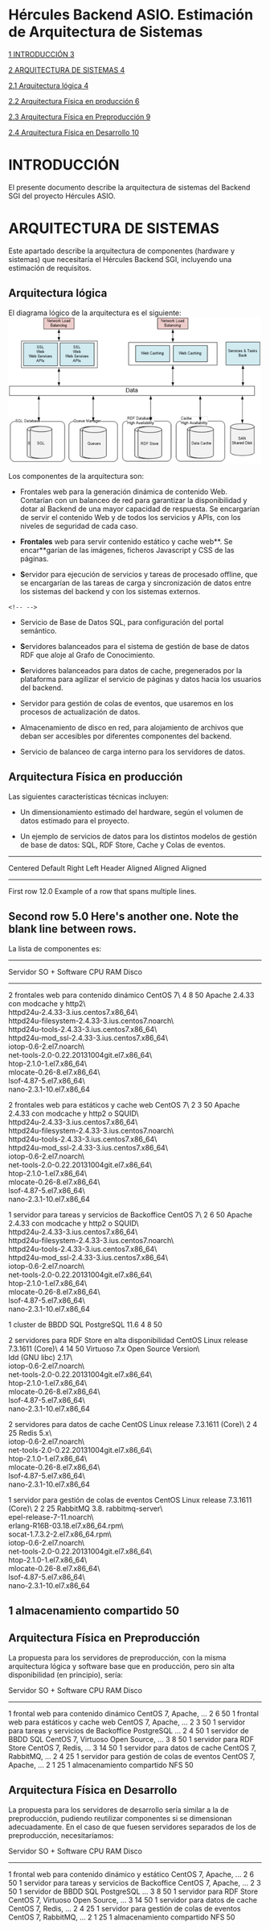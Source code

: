 
# Hércules Backend ASIO. Estimación de Arquitectura de Sistemas

[1 INTRODUCCIÓN 3](#introducción)

[2 ARQUITECTURA DE SISTEMAS 4](#arquitectura-de-sistemas)

[2.1 Arquitectura lógica 4](#arquitectura-lógica)

[2.2 Arquitectura Física en producción
6](#arquitectura-física-en-producción)

[2.3 Arquitectura Física en Preproducción
9](#arquitectura-física-en-preproducción)

[2.4 Arquitectura Física en Desarrollo
10](#arquitectura-física-en-desarrollo)

INTRODUCCIÓN
============

El presente documento describe la arquitectura de sistemas del Backend
SGI del proyecto Hércules ASIO.

ARQUITECTURA DE SISTEMAS
========================

Este apartado describe la arquitectura de componentes (hardware y
sistemas) que necesitaría el Hércules Backend SGI, incluyendo una
estimación de requisitos.

Arquitectura lógica
-------------------

El diagrama lógico de la arquitectura es el siguiente:
![](.//media/image1.png)

Los componentes de la arquitectura son:

-   Frontales web para la generación dinámica de contenido Web.
    Contarían con un balanceo de red para garantizar la disponibilidad y
    dotar al Backend de una mayor capacidad de respuesta. Se encargarían
    de servir el contenido Web y de todos los servicios y APIs, con los
    niveles de seguridad de cada caso.

-   **Frontales** web para servir contenido estático y cache web**. Se
    encar**garían de las imágenes, ficheros Javascript y CSS de las
    páginas.

-   **S**ervidor para ejecución de servicios y tareas de procesado
    offline, que se encargarían de las tareas de carga y sincronización
    de datos entre los sistemas del backend y con los sistemas externos.

```{=html}
<!-- -->
```
-   Servicio de Base de Datos SQL, para configuración del portal
    semántico.

-   **S**ervidores balanceados para el sistema de gestión de base de
    datos RDF que aloje al Grafo de Conocimiento.

-   **S**ervidores balanceados para datos de cache, pregenerados por la
    plataforma para agilizar el servicio de páginas y datos hacia los
    usuarios del backend.

-   Servidor para gestión de colas de eventos, que usaremos en los
    procesos de actualización de datos.

-   Almacenamiento de disco en red, para alojamiento de archivos que
    deban ser accesibles por diferentes componentes del backend.

-   Servicio de balanceo de carga interno para los servidores de datos.

Arquitectura Física en producción
---------------------------------

Las siguientes características técnicas incluyen:

-   Un dimensionamiento estimado del hardware, según el volumen de datos
    estimado para el proyecto.

-   Un ejemplo de servicios de datos para los distintos modelos de
    gestión de base de datos: SQL, RDF Store, Cache y Colas de eventos.


-------------------------------------------------------------
 Centered   Default           Right Left
  Header    Aligned         Aligned Aligned
----------- ------- --------------- -------------------------
   First    row                12.0 Example of a row that
                                    spans multiple lines.

  Second    row                 5.0 Here's another one. Note
                                    the blank line between
                                    rows.
-------------------------------------------------------------

La lista de componentes es:

  ---------------------------------------------------------------------------------------------------------------------------
  Servidor                                             SO + Software                                      CPU   RAM   Disco
  ---------------------------------------------------- -------------------------------------------------- ----- ----- -------
  2 frontales web para contenido dinámico              CentOS 7\                                          4     8     50
                                                       Apache 2.4.33 con modcache y http2\                            
                                                       httpd24u-2.4.33-3.ius.centos7.x86\_64\                         
                                                       httpd24u-filesystem-2.4.33-3.ius.centos7.noarch\               
                                                       httpd24u-tools-2.4.33-3.ius.centos7.x86\_64\                   
                                                       httpd24u-mod\_ssl-2.4.33-3.ius.centos7.x86\_64\                
                                                       iotop-0.6-2.el7.noarch\                                        
                                                       net-tools-2.0-0.22.20131004git.el7.x86\_64\                    
                                                       htop-2.1.0-1.el7.x86\_64\                                      
                                                       mlocate-0.26-8.el7.x86\_64\                                    
                                                       lsof-4.87-5.el7.x86\_64\                                       
                                                       nano-2.3.1-10.el7.x86\_64                                      

  2 frontales web para estáticos y cache web           CentOS 7\                                          2     3     50
                                                       Apache 2.4.33 con modcache y http2 o SQUID\                    
                                                       httpd24u-2.4.33-3.ius.centos7.x86\_64\                         
                                                       httpd24u-filesystem-2.4.33-3.ius.centos7.noarch\               
                                                       httpd24u-tools-2.4.33-3.ius.centos7.x86\_64\                   
                                                       httpd24u-mod\_ssl-2.4.33-3.ius.centos7.x86\_64\                
                                                       iotop-0.6-2.el7.noarch\                                        
                                                       net-tools-2.0-0.22.20131004git.el7.x86\_64\                    
                                                       htop-2.1.0-1.el7.x86\_64\                                      
                                                       mlocate-0.26-8.el7.x86\_64\                                    
                                                       lsof-4.87-5.el7.x86\_64\                                       
                                                       nano-2.3.1-10.el7.x86\_64                                      

  1 servidor para tareas y servicios de Backoffice     CentOS 7\                                          2     6     50
                                                       Apache 2.4.33 con modcache y http2 o SQUID\                    
                                                       httpd24u-2.4.33-3.ius.centos7.x86\_64\                         
                                                       httpd24u-filesystem-2.4.33-3.ius.centos7.noarch\               
                                                       httpd24u-tools-2.4.33-3.ius.centos7.x86\_64\                   
                                                       httpd24u-mod\_ssl-2.4.33-3.ius.centos7.x86\_64\                
                                                       iotop-0.6-2.el7.noarch\                                        
                                                       net-tools-2.0-0.22.20131004git.el7.x86\_64\                    
                                                       htop-2.1.0-1.el7.x86\_64\                                      
                                                       mlocate-0.26-8.el7.x86\_64\                                    
                                                       lsof-4.87-5.el7.x86\_64\                                       
                                                       nano-2.3.1-10.el7.x86\_64                                      

  1 cluster de BBDD SQL                                PostgreSQL 11.6                                    4     8     50

  2 servidores para RDF Store en alta disponibilidad   CentOS Linux release 7.3.1611 (Core)\              4     14    50
                                                       Virtuoso 7.x Open Source Version\                              
                                                       ldd (GNU libc) 2.17\                                           
                                                       iotop-0.6-2.el7.noarch\                                        
                                                       net-tools-2.0-0.22.20131004git.el7.x86\_64\                    
                                                       htop-2.1.0-1.el7.x86\_64\                                      
                                                       mlocate-0.26-8.el7.x86\_64\                                    
                                                       lsof-4.87-5.el7.x86\_64\                                       
                                                       nano-2.3.1-10.el7.x86\_64                                      

  2 servidores para datos de cache                     CentOS Linux release 7.3.1611 (Core)\              2     4     25
                                                       Redis 5.x\                                                     
                                                       iotop-0.6-2.el7.noarch\                                        
                                                       net-tools-2.0-0.22.20131004git.el7.x86\_64\                    
                                                       htop-2.1.0-1.el7.x86\_64\                                      
                                                       mlocate-0.26-8.el7.x86\_64\                                    
                                                       lsof-4.87-5.el7.x86\_64\                                       
                                                       nano-2.3.1-10.el7.x86\_64                                      

  1 servidor para gestión de colas de eventos          CentOS Linux release 7.3.1611 (Core)\              2     2     25
                                                       RabbitMQ 3.8. rabbitmq-server\                                 
                                                       epel-release-7-11.noarch\                                      
                                                       erlang-R16B-03.18.el7.x86\_64.rpm\                             
                                                       socat-1.7.3.2-2.el7.x86\_64.rpm\                               
                                                       iotop-0.6-2.el7.noarch\                                        
                                                       net-tools-2.0-0.22.20131004git.el7.x86\_64\                    
                                                       htop-2.1.0-1.el7.x86\_64\                                      
                                                       mlocate-0.26-8.el7.x86\_64\                                    
                                                       lsof-4.87-5.el7.x86\_64\                                       
                                                       nano-2.3.1-10.el7.x86\_64                                      

  1 almacenamiento compartido                                                                                         50
  ---------------------------------------------------------------------------------------------------------------------------

Arquitectura Física en Preproducción
------------------------------------

La propuesta para los servidores de preproducción, con la misma
arquitectura lógica y software base que en producción, pero sin alta
disponibilidad (en principio), sería:

  Servidor                                           SO + Software                         CPU   RAM   Disco
  -------------------------------------------------- ------------------------------------- ----- ----- -------
  1 frontal web para contenido dinámico              CentOS 7, Apache, ...                 2     6     50
  1 frontal web para estáticos y cache web           CentOS 7, Apache, ...                 2     3     50
  1 servidor para tareas y servicios de Backoffice   PostgreSQL ...                        2     4     50
  1 servidor de BBDD SQL                             CentOS 7, Virtuoso Open Source, ...   3     8     50
  1 servidor para RDF Store                          CentOS 7, Redis, ...                  3     14    50
  1 servidor para datos de cache                     CentOS 7, RabbitMQ, ...               2     4     25
  1 servidor para gestión de colas de eventos        CentOS 7, Apache, ...                 2     1     25
  1 almacenamiento compartido                        NFS                                               50

Arquitectura Física en Desarrollo
---------------------------------

La propuesta para los servidores de desarrollo sería similar a la de
preproducción, pudiendo reutilizar componentes si se dimensionan
adecuadamente. En el caso de que fuesen servidores separados de los de
preproducción, necesitaríamos:

  Servidor                                           SO + Software                         CPU   RAM   Disco
  -------------------------------------------------- ------------------------------------- ----- ----- -------
  1 frontal web para contenido dinámico y estático   CentOS 7, Apache, ...                 2     6     50
  1 servidor para tareas y servicios de Backoffice   CentOS 7, Apache, ...                 2     3     50
  1 servidor de BBDD SQL                             PostgreSQL ...                        3     8     50
  1 servidor para RDF Store                          CentOS 7, Virtuoso Open Source, ...   3     14    50
  1 servidor para datos de cache                     CentOS 7, Redis, ...                  2     4     25
  1 servidor para gestión de colas de eventos        CentOS 7, RabbitMQ, ...               2     1     25
  1 almacenamiento compartido                        NFS                                               50
